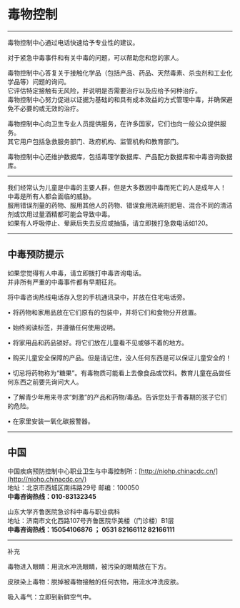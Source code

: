 # 毒物控制

---

毒物控制中心通过电话快速给予专业性的建议。

对于紧急中毒事件和有关中毒的问题，可以帮助您和您的家人。

毒物控制中心答复关于接触化学品（包括产品、药品、天然毒素、杀虫剂和工业化学品等）问题的询问。  
它评估特定接触有无风险，并说明是否需要治疗以及应给予何种治疗。  
毒物控制中心努力促进以证据为基础的和具有成本效益的方式管理中毒，并确保避免不必要的或无效的治疗。

毒物控制中心向卫生专业人员提供服务，在许多国家，它们也向一般公众提供服务。  
其它用户包括急救服务部门、政府机构、监管机构和教育部门。

毒物控制中心还维护数据库，包括毒理学数据库、产品配方数据库和中毒咨询数据库。

---

我们经常认为儿童是中毒的主要人群，但是大多数因中毒而死亡的人是成年人！  
中毒是所有人都会面临的威胁。  
服用错误剂量的药物、服用其他人的药物、错误食用洗碗剂肥皂、混合不同的清洁剂或饮用过量酒精都可能会导致中毒。  
如果有人呼吸停止、晕厥后失去反应或抽搐，请立即拨打急救电话如120。

---

## 中毒预防提示

如果您觉得有人中毒，请立即拨打中毒咨询电话。  
并非所有严重的中毒事件都有早期征兆。

将中毒咨询热线电话存入您的手机通讯录中，并放在住宅电话旁。

• 将药物和家用品放在它们原有的包装中，并将它们和食物分开放置。

• 始终阅读标签，并遵循任何使用说明。

• 将家用品和药品锁好。将它们放在儿童看不见或够不着的地方。

• 购买儿童安全保障的产品。但是请记住，没人任何东西是可以保证儿童安全的！

• 切忌将药物称为“糖果”。有毒物质可能看上去像食品或饮料。教育儿童在品尝任何东西之前要先询问大人。

• 了解青少年用来寻求“刺激”的产品和药物/毒品。告诉您处于青春期的孩子它们的危险。

• 在家里安装一氧化碳报警器。

---

## 中国

中国疾病预防控制中心职业卫生与中毒控制所：[http://niohp.chinacdc.cn/](http://niohp.chinacdc.cn/)  
地址：北京市西城区南纬路29号    邮编：100050  
**中毒咨询热线：010-83132345**

山东大学齐鲁医院急诊科中毒与职业病科  
地址：济南市文化西路107号齐鲁医院华美楼（门诊楼）B1层  
**中毒咨询热线：15054106876 ； 0531 82166112  82166111**

---

补充

毒物进入眼睛：用流水冲洗眼睛，被污染的眼睛放在下方。

皮肤染上毒物：脱掉被毒物接触的任何衣物，用流水冲洗皮肤。

吸入毒气：立即到新鲜空气中。

